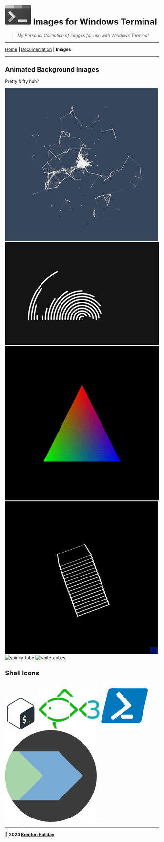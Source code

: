 # ![Windows Terminal Icon](https://raw.githubusercontent.com/8rents/_/i/h1/windows-terminal.png)  Images for Windows Terminal 

> *My Personal Collection of images for use with Windows Terminal*

---

[Home](../README.md) **|** [Documentation](../docs/README.md) **|** **Images**

----

## Animated Background Images

Pretty Nifty huh?

![blue-constellations](./backgrounds/animated/blue-constellations.gif) ![half-circle-shuffle](./backgrounds/animated/half-circle-shuffle.gif) ![spectrum-triangle](./backgrounds/animated/spectrum-triangle.gif) ![spinning-stacks](./backgrounds/animated/spinning-stacks.gif) ![spinny-tube](./backgrounds/animated/spinny-tube.gif) ![white-cubes](./backgrounds/animated/white-cubes.gif)

## Shell Icons

<img src="./icons/bash.png" alt="bash" style="zoom:10%;" /> <img src="./icons/fish.png" alt="fish" style="zoom:40%;" /> <img src="./icons/powershell.png" alt="powershell" style="zoom:15%;" /> <img src="./icons/zsh.png" alt="zsh" style="zoom:50%;" />

------

**🤍 2024 [Brenton Holiday](https://brenton.holiday)**